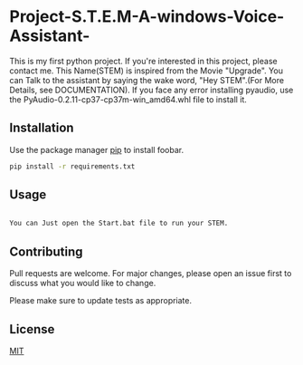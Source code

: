 # Project-S.T.E.M-A-windows-Voice-Assistant-
This is my first python project. If you're interested in this project, please contact me. 
This Name(STEM) is inspired from the Movie "Upgrade". 
You can Talk to the assistant by saying the wake word, "Hey STEM".(For More Details, see DOCUMENTATION).
If you face any error installing pyaudio, use the PyAudio-0.2.11-cp37-cp37m-win_amd64.whl file to install it.



## Installation

Use the package manager [pip](https://pip.pypa.io/en/stable/) to install foobar.

```bash
pip install -r requirements.txt
```

## Usage
```bash

You can Just open the Start.bat file to run your STEM.

```

## Contributing
Pull requests are welcome. For major changes, please open an issue first to discuss what you would like to change.

Please make sure to update tests as appropriate.

## License
[MIT](https://choosealicense.com/licenses/mit/)
